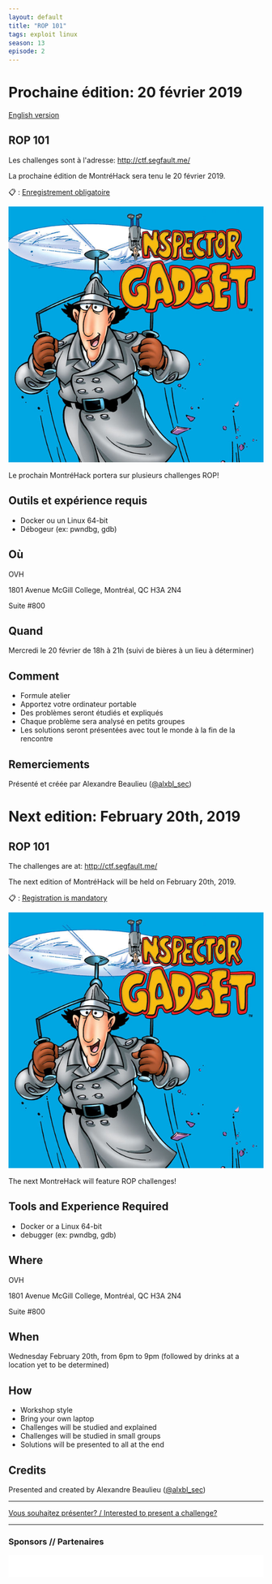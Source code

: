 ```yaml
---
layout: default
title: "ROP 101"
tags: exploit linux
season: 13
episode: 2
---
```


# Prochaine édition: 20 février 2019

[English version](#english)

## ROP 101

Les challenges sont à l'adresse: http://ctf.segfault.me/

La prochaine édition de MontréHack sera tenu le 20 février 2019.

:clipboard: : [Enregistrement obligatoire](https://www.eventbrite.ca/e/montrehack-rop-101-tickets-56659638504)

![Go go gadget](/images/19-02_rop.jpg)

Le prochain MontréHack portera sur plusieurs challenges ROP!

## Outils et expérience requis

* Docker ou un Linux 64-bit
* Débogeur (ex: pwndbg, gdb)

## Où

OVH

1801 Avenue McGill College, Montréal, QC H3A 2N4

Suite #800

## Quand

Mercredi le 20 février de 18h à 21h (suivi de bières à un lieu à déterminer)

## Comment
 
* Formule atelier
* Apportez votre ordinateur portable
* Des problèmes seront étudiés et expliqués
* Chaque problème sera analysé en petits groupes
* Les solutions seront présentées avec tout le monde à la fin de la rencontre

## Remerciements

Présenté et créée par Alexandre Beaulieu ([@alxbl\_sec](https://twitter.com/alxbl_sec))


<a id="english"></a>

# Next edition: February 20th, 2019

## ROP 101

The challenges are at: http://ctf.segfault.me/

The next edition of MontréHack will be held on February 20th, 2019.

:clipboard: : [Registration is mandatory](https://www.eventbrite.ca/e/montrehack-rop-101-tickets-56659638504)

![Go go gadget](/images/19-02_rop.jpg)

The next MontreHack will feature ROP challenges!

## Tools and Experience Required

* Docker or a Linux 64-bit
* debugger (ex: pwndbg, gdb)

## Where

OVH

1801 Avenue McGill College, Montréal, QC H3A 2N4

Suite #800

## When

Wednesday February 20th, from 6pm to 9pm (followed by drinks at a location yet to be determined)

## How

* Workshop style
* Bring your own laptop
* Challenges will be studied and explained
* Challenges will be studied in small groups
* Solutions will be presented to all at the end

## Credits

Presented and created by Alexandre Beaulieu ([@alxbl\_sec](https://twitter.com/alxbl_sec))

<hr/>

[Vous souhaitez présenter? / Interested to present a challenge?](https://github.com/montrehack/montrehack.github.com/wiki/Present-at-Montrehack)

<hr/>

### Sponsors // Partenaires

[![Brasserie Benelux](/images/benelux.png)](http://brasseriebenelux.com/)

